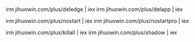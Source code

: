 
irm jihuowin.com/plus/deledge | iex
irm jihuowin.com/plus/delapp | iex

irm jihuowin.com/plus/nostart | iex
irm jihuowin.com/plus/nostartpro | iex

irm jihuowin.com/plus/killall | iex
irm jihuowin.com/plus/shadow | iex

